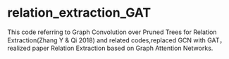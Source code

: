 # relation_extraction_GAT
This code referring to Graph Convolution over Pruned Trees for Relation Extraction(Zhang Y &amp; Qi 2018) and related codes,replaced GCN with GAT，realized paper Relation Extraction based on Graph Attention Networks.
